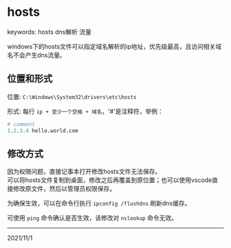 # hosts

keywords: hosts dns解析 流量  

windows下的hosts文件可以指定域名解析的ip地址，优先级最高，且访问相关域名不会产生dns流量。  

## 位置和形式
位置: `C:\Windows\System32\drivers\etc\hosts`  

形式: 每行 `ip + 至少一个空格 + 域名`，'#'是注释符，举例：  
```r
# comment
1.2.3.4 hello.world.com
```

## 修改方式
因为权限问题，直接记事本打开修改hosts文件无法保存。  
可以将hosts文件复制到桌面，修改之后再覆盖到原位置；也可以使用vscode直接修改原文件，然后以管理员权限保存。  

为确保生效，可以在命令行执行 `ipconfig /flushdns` 刷新dns缓存。  

可使用 `ping` 命令确认是否生效，该修改对 `nslookup` 命令无效。  


---
2021/11/1  
